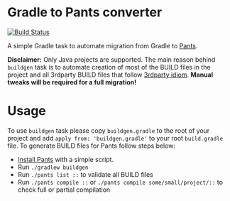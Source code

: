 # Gradle to Pants converter

[![Build Status](https://travis-ci.org/fkorotkov/gradle-to-pants-converter.svg?branch=master)](https://travis-ci.org/fkorotkov/gradle-to-pants-converter)

A simple Gradle task to automate migration from Gradle to [Pants](https://pantsbuild.github.io/).

**Disclaimer:** Only Java projects are supported. The main reason behind `buildgen` task is to automate creation of most of the BUILD files in the project and all 3rdparty BUILD files that follow [3rdparty idiom](https://pantsbuild.github.io/3rdparty_jvm.html). **Manual tweaks will be required for a full migration!**

# Usage

To use `buildgen` task please copy `buildgen.gradle` to the root of your project and add `apply from: 'buildgen.gradle'` to your root `build.gradle` file. To generate BUILD files for Pants follow steps below:
* [Install Pants](https://pantsbuild.github.io/install.html) with a simple script.
* Run `./gradlew buildgen`
* Run `./pants list ::` to validate all BUILD files
* Run `./pants compile ::` or `./pants compile some/small/project/::` to check full or partial compilation
